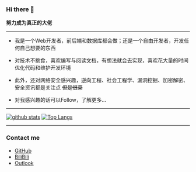 ### Hi there 👋

<!--
**BlueWhaleMain/BlueWhaleMain** is a ✨ _special_ ✨ repository because its `README.md` (this file) appears on your GitHub profile.

Here are some ideas to get you started:

- 🔭 I’m currently working on ...
- 🌱 I’m currently learning ...
- 👯 I’m looking to collaborate on ...
- 🤔 I’m looking for help with ...
- 💬 Ask me about ...
- 📫 How to reach me: ...
- 😄 Pronouns: ...
- ⚡ Fun fact: ...
-->

**努力成为真正的大佬**

---

+ 我是一个Web开发者，前后端和数据库都会做；还是一个自由开发者，开发任何自己想要的东西

+ 对技术不挑食，喜欢编写与阅读文档，有想法就会去实现，喜欢花大量的时间优化代码和维护开发环境

+ 此外，还对网络安全感兴趣，逆向工程、社会工程学、漏洞挖掘、加密解密、安全资讯都是关注点 ~~但是很菜~~

- 对我感兴趣的话可以Follow，了解更多...

---

[![github stats](https://github-readme-stats.vercel.app/api?username=bluewhalemain&show_icons=true)](https://github.com/anuraghazra/github-readme-stats)
[![Top Langs](https://github-readme-stats.vercel.app/api/top-langs/?username=bluewhalemain&layout=compact)](https://github.com/anuraghazra/github-readme-stats)

---

### Contact me
+ [GitHub](https://github.com/BlueWhaleMain)
+ [BiliBili](https://space.bilibili.com/336800070/#/)
+ [Outlook](mailto:bluewhalemain@outlook.com)
